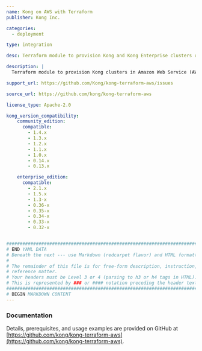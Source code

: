 ```yaml
---
name: Kong on AWS with Terraform
publisher: Kong Inc.

categories:
  - deployment

type: integration

desc: Terraform module to provision Kong and Kong Enterprise clusters on Amazon Web Services.

description: |
  Terraform module to provision Kong clusters in Amazon Web Service (AWS) using AWS best practices for architecture and security. Both Kong and Kong Enterprise are supported. Available under the Apache License 2.0 license.

support_url: https://github.com/Kong/kong-terraform-aws/issues

source_url: https://github.com/kong/kong-terraform-aws

license_type: Apache-2.0

kong_version_compatibility:
    community_edition:
      compatible:
        - 1.4.x
        - 1.3.x
        - 1.2.x
        - 1.1.x
        - 1.0.x
        - 0.14.x
        - 0.13.x

    enterprise_edition:
      compatible:
        - 2.1.x
        - 1.5.x
        - 1.3-x
        - 0.36-x
        - 0.35-x
        - 0.34-x
        - 0.33-x
        - 0.32-x


###############################################################################
# END YAML DATA
# Beneath the next --- use Markdown (redcarpet flavor) and HTML formatting only.
#
# The remainder of this file is for free-form description, instruction, and
# reference matter.
# Your headers must be Level 3 or 4 (parsing to h3 or h4 tags in HTML).
# This is represented by ### or #### notation preceding the header text.
###############################################################################
# BEGIN MARKDOWN CONTENT
---
```


### Documentation

Details, prerequisites, and usage examples are provided on GitHub at
[https://github.com/kong/kong-terraform-aws](https://github.com/kong/kong-terraform-aws).
